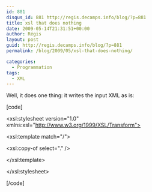 ```yaml
---
id: 881
disqus_id: 881 http://regis.decamps.info/blog/?p=881
title: xsl that does nothing
date: 2009-05-14T21:31:51+00:00
author: Régis
layout: post
guid: http://regis.decamps.info/blog/?p=881
permalink: /blog/2009/05/xsl-that-does-nothing/

categories:
  - Programmation
tags:
  - XML
---
```

Well, it does one thing: it writes the input XML as is:
  
[code]
  
<xsl:stylesheet version="1.0" xmlns:xsl="http://www.w3.org/1999/XSL/Transform">

<xsl:template match="/">
  
<xsl:copy-of select="." />
  
</xsl:template>

</xsl:stylesheet>
  
[/code]
